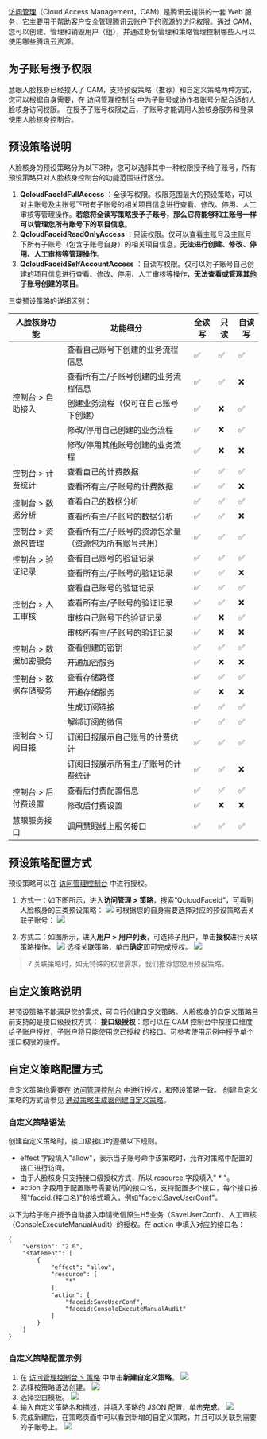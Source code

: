 [访问管理](https://cloud.tencent.com/document/product/598)（Cloud Access Management，CAM）是腾讯云提供的一套 Web 服务，它主要用于帮助客户安全管理腾讯云账户下的资源的访问权限。通过 CAM，您可以创建、管理和销毁用户（组），并通过身份管理和策略管理控制哪些人可以使用哪些腾讯云资源。

## 为子账号授予权限
慧眼人脸核身已经接入了 CAM，支持预设策略（推荐）和自定义策略两种方式，您可以根据自身需要，在 [访问管理控制台](https://console.cloud.tencent.com/cam/overview
) 中为子账号或协作者账号分配合适的人脸核身访问权限。
在授予子账号权限之后，子账号才能调用人脸核身服务和登录使用人脸核身控制台。

## 预设策略说明
人脸核身的预设策略分为以下3种，您可以选择其中一种权限授予给子账号，所有预设策略只对人脸核身控制台的功能范围进行区分。
1. **QcloudFaceIdFullAccess** ：全读写权限。权限范围最大的预设策略，可以对主账号及主账号下所有子账号的相关项目信息进行查看、修改、停用、人工审核等管理操作。**若您将全读写策略授予子账号，那么它将能够和主账号一样可以管理您所有账号下的项目信息**。
2. **QcloudFaceidReadOnlyAccess** ：只读权限。仅可以查看主账号及主账号下所有子账号（包含子账号自身）的相关项目信息，**无法进行创建、修改、停用、人工审核等管理操作**。
3. **QcloudFaceidSelfAccountAccess** ：自读写权限。仅可以对子账号自己创建的项目信息进行查看、修改、停用、人工审核等操作，**无法查看或管理其他子账号创建的项目**。

三类预设策略的详细区别：
<table>
<thead>
<tr>
<th>人脸核身功能</th>
<th>功能细分</th>
<th>全读写</th>
<th>只读</th>
<th>自读写</th>
</tr>
</thead>
<tbody><tr>
<td rowspan=5>控制台 > 自助接入</td>
<td>查看自己账号下创建的业务流程信息</td>
<td>✅</td>
<td>✅</td>
<td>✅</td>
</tr>
<tr>
<td>查看所有主/子账号创建的业务流程信息</td>
<td>✅</td>
<td>✅</td>
<td>❌</td>
</tr>
<tr>
<td>创建业务流程（仅可在自己账号下创建）</td>
<td>✅</td>
<td>❌</td>
<td>✅</td>
</tr>
<tr>
<td>修改/停用自己创建的业务流程</td>
<td>✅</td>
<td>❌</td>
<td>✅</td>
</tr>
<tr>
<td>修改/停用其他账号创建的业务流程</td>
<td>✅</td>
<td>❌</td>
<td>❌</td>
</tr>
<tr>
<td rowspan=2>控制台 > 计费统计</td>
<td>查看自己的计费数据</td>
<td>✅</td>
<td>✅</td>
<td>✅</td>
</tr>
<tr>
<td>查看所有主/子账号的计费数据</td>
<td>✅</td>
<td>✅</td>
<td>❌</td>
</tr>
<tr>
<td rowspan=2>控制台 > 数据分析</td>
<td>查看自己的数据分析</td>
<td>✅</td>
<td>✅</td>
<td>✅</td>
</tr>
<tr>
<td>查看所有主/子账号的数据分析</td>
<td>✅</td>
<td>✅</td>
<td>❌</td>
</tr>
<tr>
<td rowspan=1>控制台 > 资源包管理</td>
<td>查看所有主/子账号的资源包余量（资源包为所有账号共用）</td>
<td>✅</td>
<td>✅</td>
<td>✅</td>
</tr>
<tr>
<td rowspan=2>控制台 > 验证记录</td>
<td>查看自己账号的验证记录</td>
<td>✅</td>
<td>✅</td>
<td>✅</td>
</tr>
<tr>
<td>查看所有主/子账号的验证记录</td>
<td>✅</td>
<td>✅</td>
<td>❌</td>
</tr>
<tr>
<td  rowspan=4>控制台 > 人工审核</td>
<td>查看自己账号的验证记录</td>
<td>✅</td>
<td>✅</td>
<td>✅</td>
</tr>
<tr>
<td>查看所有主/子账号的验证记录</td>
<td>✅</td>
<td>✅</td>
<td>❌</td>
</tr>
<tr>
<td>审核自己账号下的验证记录</td>
<td>✅</td>
<td>❌</td>
<td>✅</td>
</tr>
<tr>
<td>审核所有主/子账号的验证记录</td>
<td>✅</td>
<td>❌</td>
<td>❌</td>
</tr>
<tr>
<td  rowspan=2>控制台 > 数据加密服务</td>
<td>查看创建的密钥</td>
<td>✅</td>
<td>✅</td>
<td>✅</td>
</tr>
<tr>
<td>开通加密服务</td>
<td>✅</td>
<td>❌</td>
<td>❌</td>
</tr>
<tr>
<td  rowspan=2>控制台 > 数据存储服务</td>
<td>查看存储路径</td>
<td>✅</td>
<td>✅</td>
<td>✅</td>
</tr>
<tr>
<td>开通存储服务</td>
<td>✅</td>
<td>❌</td>
<td>❌</td>
</tr>
<tr>
<td  rowspan=4>控制台 > 订阅日报</td>
<td>生成订阅链接</td>
<td>✅</td>
<td>✅</td>
<td>✅</td>
</tr>
<tr>
<td>解绑订阅的微信</td>
<td>✅</td>
<td>✅</td>
<td>✅</td>
</tr>
<tr>
<td>订阅日报展示自己账号的计费统计</td>
<td>✅</td>
<td>✅</td>
<td>✅</td>
</tr>
<tr>
<td>订阅日报展示所有主/子账号的计费统计</td>
<td>✅</td>
<td>✅</td>
<td>❌</td>
</tr>
<tr>
<td rowspan=2>控制台 > 后付费设置</td>
<td>查看后付费配置信息</td>
<td>✅</td>
<td>✅</td>
<td>✅</td>
</tr>
<tr>
<td>修改后付费设置</td>
<td>✅</td>
<td>❌</td>
<td>❌</td>
</tr>
<tr>
<td>慧眼服务接口</td>
<td>调用慧眼线上服务接口</td>
<td>✅</td>
<td>✅</td>
<td>✅</td>
</tr>
</tbody></table>

## 预设策略配置方式
预设策略可以在 [访问管理控制台](https://console.cloud.tencent.com/cam/overview) 中进行授权。
1. 方式一：如下图所示，进入**访问管理 > 策略**，搜索“QcloudFaceid”，可看到人脸核身的三类预设策略：
![](https://qcloudimg.tencent-cloud.cn/raw/79e86e9608ea3fd14270dc9d7c7f8309.png)
可根据您的自身需要选择对应的预设策略去关联子账号：
![](https://qcloudimg.tencent-cloud.cn/raw/15d6416ba54cafd34ce179e46e0aa811.png)

2. 方式二：如图所示，进入**用户 > 用户列表**，可选择子用户，单击**授权**进行关联策略操作。
![](https://qcloudimg.tencent-cloud.cn/raw/bf26b4262cdbf022ef0ee2c41ae90ca6.png)
选择关联策略，单击**确定**即可完成授权。
![](https://qcloudimg.tencent-cloud.cn/raw/5589cdfe2d1b9fd71c83ae63f3b691a9.png)
>? 关联策略时，如无特殊的权限需求，我们推荐您使用预设策略。
>

## 自定义策略说明
若预设策略不能满足您的需求，可自行创建自定义策略。人脸核身的自定义策略目前支持的是接口级授权方式：
**接口级授权**：您可以在 CAM 控制台中按接口维度给子账户授权，子账户将只能使用您已授权	的接口。可参考使用示例中授予单个接口权限的操作。

## 自定义策略配置方式
自定义策略也需要在 [访问管理控制台](https://console.cloud.tencent.com/cam/overview) 中进行授权，和预设策略一致。
创建自定义策略的方式请参见 [通过策略生成器创建自定义策略](https://cloud.tencent.com/document/product/598/37739)。

### 自定义策略语法
创建自定义策略时，接口级接口均遵循以下规则。
- effect 字段填入"allow"，表示当子账号命中该策略时，允许对策略中配置的接口进行访问。
- 由于人脸核身只支持接口级授权方式，所以 resource 字段填入" * "。
- action 字段用于配置账号需要访问的接口名，支持配置多个接口，每个接口按照"faceid:{接口名}"的格式填入，例如"faceid:SaveUserConf"。

以下为给子账户授予自助接入申请微信原生H5业务（SaveUserConf）、人工审核（ConsoleExecuteManualAudit）的授权。在 action 中填入对应的接口名：
```
{
    "version": "2.0",
    "statement": [
        {
            "effect": "allow",
            "resource": [
                "*"
            ],
            "action": [
                "faceid:SaveUserConf",
                "faceid:ConsoleExecuteManualAudit"
            ]
        }
    ]
}
```

### 自定义策略配置示例
1. 在 [访问管理控制台 > 策略](https://console.cloud.tencent.com/cam/policy) 中单击**新建自定义策略**。
![](https://qcloudimg.tencent-cloud.cn/raw/af9387bef9594755199d5b958c43f296.png)
2. 选择按策略语法创建。
![](https://qcloudimg.tencent-cloud.cn/raw/14bf22d638a80f91ea9ecea851d684ef.png)
3. 选择空白模板。
![](https://qcloudimg.tencent-cloud.cn/raw/d2eae26105654eda13f94a40f24a3801.png)
4. 输入自定义策略名和描述，并填入策略的 JSON 配置，单击**完成**。
![](https://qcloudimg.tencent-cloud.cn/raw/74505606c9c97d85f15f90c6c369fafb.png)
5. 完成新建后，在策略页面中可以看到新增的自定义策略，并且可以关联到需要的子账号上。
![](https://qcloudimg.tencent-cloud.cn/raw/ba4892325650e8df4aa2b092dc63866f.png)
